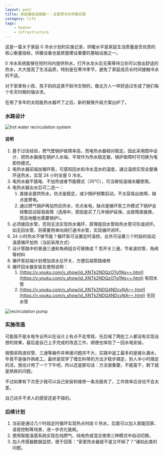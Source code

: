 ```yaml
---
layout: post
title: 家庭基础设施篇一：全屋零冷水供暖实践
category: life
tags:
    - heater
    - infrastructure
---
```


这是一篇关于家庭 0 冷水计划的实施记录，供暖水平是家庭生活质量是否优质的核心衡量指标，供暖设备也是房屋建设重要的基础设施之一。

0 冷水系统能够在短时间内提供热水，打开水龙头后无需等待立刻可以放出舒适的热水，大大提高了生活品质，特别是在寒冷季节，避免了家庭成员长时间接触冷水的不适。

对于家里有小孩、孩子妈妈这类不耐冷生物的，像北方人一样舒适过冬成了她们每个冬天时期的强诉求。

在用了多年的太阳能热水器坏了之后，新的替换升级方案出炉了。

### 水路设计
![hot water recirculation system]({{site.cdnroot}}/assets/img/water-system.jpg)

#### 说明

1. 基于过往经验，燃气壁锅炉故障率高，而电热水器相对稳定。因此采用图中设计，把热水器接在锅炉入水端，平常作为热水稳定器，锅炉故障时可切换为电即热模式。
2. 电热水器前端加循环泵，可感知回水和冷水混水的温度，通过温控实现全屋循环送热水，实现 24 小时全屋 0 冷水。
3. 电热水器不插电、不加热或者节能模式（35℃），可当做恒温储水罐使用。
4. 电热水器出水后可二选一：
   1. 直接全屋供热水，优点是稳定，减少锅炉频繁启动，不太容易出故障，缺点是费电。
   2. 通过燃气锅炉再加热后供水，优点省电，缺点是循环泵工作模式下锅炉会频繁启动容易故障（选用中，原因是买了几年锅炉延保，出故障直接换，而且地暖也需要锅炉）。
5. 必须接回水管，否则无法实现热水循环，原理是回水管和热水管可形成闭环。如无回水管，则需要用单向阀打通冷水管，实现循环闭环。
6. 24 小时热水不够节能？循环泵可设置定时温控，总共可设置三个时段的自动温感循环加热（当前采用方式）
7. 设计管路中的普通三通和角阀组合可替换成 T 型开关三通，节省波纹管、角阀等材料
8. 循环泵前端计划增加进水总开关，方便后端管路维修
9. 循环回水器安装及使用说明：
   1. [https://v.youku.com/v_show/id_XNTk2NDQzOTg1Ng==.html](https://v.youku.com/v_show/id_XNTk2NDQzOTg1Ng==.html) 有回水管
   2. [https://v.youku.com/v_show/id_XNTk2NDQ4NDcyNA==.html](https://v.youku.com/v_show/id_XNTk2NDQ4NDcyNA==.html) 无回水管

![recirculation pump]({{site.cdnroot}}/assets/img/recirculation.jpg)


### 实施改造

可能我不是水电专业所以在设计上有点不走常规，先后喊了两批工人都没有实现设想的效果，最后是自己上手完成的改造工作，顺便也体验了一回水电安装。

按图采购波纹管、三通等器件并串接问题并不大，实践中返工最多的是接头漏水，毕竟不是操作熟练工。最终是现学了缠生料带的方法才稳步搞定，别人半小时搞定的活，我估计用了一个下午吧，所以还是那句话：方法很重要，不能蛮干，剩下就是熟练的问题。

不过如果有下次至少我可以自己安装和维修一条龙服务了，工作效率应该也不会太差。

自己动手不求人的感受还是不错的。

### 后续计划

1. 当前是通过几个时段定时循环实现热点时段 0 热水，后面可以加入智能回家、语音控制等场景，进一步优化能耗。
2. 使用智能温感系统实现在纯燃气、纯电热或混合使用三种模式中自动切换。
3. 加入传感器数据监控，便于回答：“家里热水器是不是又坏掉了？”诸如此类的问题。

